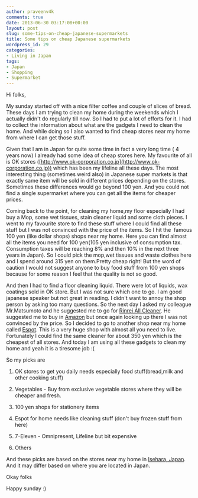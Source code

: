 ```yaml
---
author: praveenv4k
comments: true
date: 2013-06-30 03:17:08+00:00
layout: post
slug: some-tips-on-cheap-japanese-supermarkets
title: Some tips on cheap Japanese supermarkets
wordpress_id: 29
categories:
- Living in Japan
tags:
- Japan
- Shopping
- Supermarket
---
```


Hi folks,

My sunday started off with a nice filter coffee and couple of slices of bread. These days I am trying to clean my home during the weekends which I actually didn't do regularly till now. So I had to put a lot of efforts for it. I had to collect the information about what are the gadgets I need to clean the home. And while doing so I also wanted to find cheap stores near my home from where I can get those stuff.

Given that I am in Japan for quite some time in fact a very long time ( 4 years now) I already had some idea of cheap stores here. My favourite of all is OK stores ([http://www.ok-corporation.co.jp](http://www.ok-corporation.co.jp)) which has been my lifeline all these days. The most interesting thing (sometimes weird also) in Japanese super markets is that exactly same item will be sold in different prices depending on the stores. Sometimes these differences would go beyond 100 yen. And you could not find a single supermarket where you can get all the items for cheaper prices.

Coming back to the point, for cleaning my home,my floor especially I had buy a Mop, some wet tissues, stain cleaner liquid and some cloth pieces. I went to my favourite store to find these stuff where I could find all these stuff but I was not convinced with the price of the items. So I hit the  famous 100 yen (like dollar shops) shops near my home. Here you can find almost all the items you need for 100 yen(105 yen inclusive of consumption tax. Consumption taxes will be reaching 8% and then 10% in the next three years in Japan). So I could pick the mop,wet tissues and waste clothes here and I spend around 315 yen on them.Pretty cheap right! But the word of caution I would not suggest anyone to buy food stuff from 100 yen shops because for some reason I feel that the quality is not so good.

And then I had to find a floor cleaning liquid. There were lot of liquids, wax coatings sold in OK store. But I was not sure which one to go. I am good japanese speaker but not great in reading. I didn't want to annoy the shop person by asking too many questions. So the next day I asked my colleague Mr.Matsumoto and he suggested me to go for [Rinrei All Cleaner](http://www.rinrei.co.jp/home_care/category/item/floor_resinwax/item_01.html). He suggested me to buy in [Amazon](http://www.amazon.co.jp/s?ie=UTF8&field-keywords=リンレイ&index=hpc-jp&search-type=ss) but once again looking up there I was not convinced by the price. So I decided to go to another shop near my home called [Espot](http://www.makiya-group.co.jp/espot/). This is a very huge shop with almost all you need to live. Fortunately I could find the same cleaner for about 350 yen which is the cheapest of all stores. And today I am using all these gadgets to clean my home and yeah it is a tiresome job :(

So my picks are

1. OK stores to get you daily needs especially food stuff(bread,milk and other cooking stuff)

2. Vegetables - Buy from exclusive vegetable stores where they will be cheaper and fresh.

3. 100 yen shops for stationery items

4. Espot for home needs like cleaning stuff (don't buy frozen stuff from here)

5. 7-Eleven - Omnipresent, Lifeline but bit expensive

5. Others

And these picks are based on the stores near my home in [Isehara, Japan](https://maps.google.co.jp/maps?client=safari&q=google+maps+isehara&ie=UTF-8&hq=&hnear=0x6019aa1a02d68029:0x5fc0144a0c218067,Isehara,+Kanagawa+Prefecture&gl=jp&ei=GaPPUY3CIsmekwXRmoCYAw&ved=0CCcQ8gEwAA). And it may differ based on where you are located in Japan.

Okay folks

Happy sunday :)
